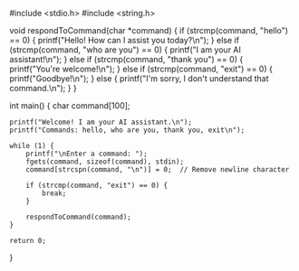 #include <stdio.h>
#include <string.h>

void respondToCommand(char *command) {
    if (strcmp(command, "hello") == 0) {
        printf("Hello! How can I assist you today?\n");
    } else if (strcmp(command, "who are you") == 0) {
        printf("I am your AI assistant!\n");
    } else if (strcmp(command, "thank you") == 0) {
        printf("You're welcome!\n");
    } else if (strcmp(command, "exit") == 0) {
        printf("Goodbye!\n");
    } else {
        printf("I'm sorry, I don't understand that command.\n");
    }
}

int main() {
    char command[100];

    printf("Welcome! I am your AI assistant.\n");
    printf("Commands: hello, who are you, thank you, exit\n");

    while (1) {
        printf("\nEnter a command: ");
        fgets(command, sizeof(command), stdin);
        command[strcspn(command, "\n")] = 0;  // Remove newline character

        if (strcmp(command, "exit") == 0) {
            break;
        }

        respondToCommand(command);
    }

    return 0;
}

